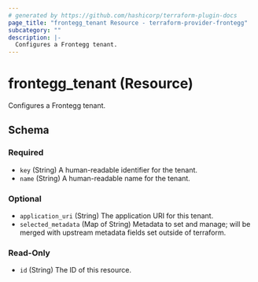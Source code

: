 ```yaml
---
# generated by https://github.com/hashicorp/terraform-plugin-docs
page_title: "frontegg_tenant Resource - terraform-provider-frontegg"
subcategory: ""
description: |-
  Configures a Frontegg tenant.
---
```


# frontegg_tenant (Resource)

Configures a Frontegg tenant.



<!-- schema generated by tfplugindocs -->
## Schema

### Required

- `key` (String) A human-readable identifier for the tenant.
- `name` (String) A human-readable name for the tenant.

### Optional

- `application_uri` (String) The application URI for this tenant.
- `selected_metadata` (Map of String) Metadata to set and manage; will be merged with upstream metadata fields set outside of terraform.

### Read-Only

- `id` (String) The ID of this resource.
